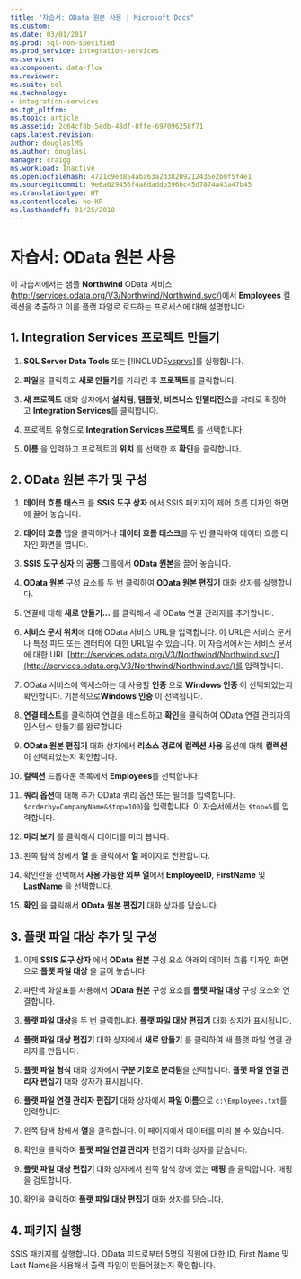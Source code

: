 ```yaml
---
title: "자습서: OData 원본 사용 | Microsoft Docs"
ms.custom: 
ms.date: 03/01/2017
ms.prod: sql-non-specified
ms.prod_service: integration-services
ms.service: 
ms.component: data-flow
ms.reviewer: 
ms.suite: sql
ms.technology:
- integration-services
ms.tgt_pltfrm: 
ms.topic: article
ms.assetid: 2c64cf8b-5edb-48df-8ffe-697096258f71
caps.latest.revision: 
author: douglaslMS
ms.author: douglasl
manager: craigg
ms.workload: Inactive
ms.openlocfilehash: 4721c9e3854aba63a2d38209212435e2b0f5f4e1
ms.sourcegitcommit: 9e6a029456f4a8daddb396bc45d7874a43a47b45
ms.translationtype: HT
ms.contentlocale: ko-KR
ms.lasthandoff: 01/25/2018
---
```

# <a name="tutorial-using-the-odata-source"></a>자습서: OData 원본 사용
  이 자습서에서는 샘플 **Northwind** OData 서비스(http://services.odata.org/V3/Northwind/Northwind.svc/)에서 **Employees** 컬렉션을 추출하고 이를 플랫 파일로 로드하는 프로세스에 대해 설명합니다.  
  
## <a name="1-create-an-integration-services-project"></a>1. Integration Services 프로젝트 만들기  
  
1.  **SQL Server Data Tools** 또는 [!INCLUDE[vsprvs](../../includes/vsprvs-md.md)]를 실행합니다.  
  
2.  **파일**을 클릭하고 **새로 만들기**를 가리킨 후 **프로젝트**를 클릭합니다.  
  
3.  **새 프로젝트** 대화 상자에서 **설치됨**, **템플릿**, **비즈니스 인텔리전스**를 차례로 확장하고 **Integration Services**를 클릭합니다.  
  
4.  프로젝트 유형으로 **Integration Services 프로젝트** 를 선택합니다.  
  
5.  **이름** 을 입력하고 프로젝트의 **위치** 를 선택한 후 **확인**을 클릭합니다.  
  
## <a name="2-add-and-configure-an-odata-source"></a>2. OData 원본 추가 및 구성 
  
1.  **데이터 흐름 태스크** 를 **SSIS 도구 상자** 에서 SSIS 패키지의 제어 흐름 디자인 화면에 끌어 놓습니다.  
  
2.  **데이터 흐름** 탭을 클릭하거나 **데이터 흐름 태스크**를 두 번 클릭하여 데이터 흐름 디자인 화면을 엽니다.  
  
3.  **SSIS 도구 상자** 의 **공통** 그룹에서 **OData 원본**을 끌어 놓습니다.
  
4.  **OData 원본** 구성 요소를 두 번 클릭하여 **OData 원본 편집기** 대화 상자를 실행합니다.  
  
5.  연결에 대해 **새로 만들기...** 를 클릭해서 새 OData 연결 관리자를 추가합니다.  
  
6.  **서비스 문서 위치**에 대해 OData 서비스 URL을 입력합니다. 이 URL은 서비스 문서나 특정 피드 또는 엔터티에 대한 URL일 수 있습니다. 이 자습서에서는 서비스 문서에 대한 URL [http://services.odata.org/V3/Northwind/Northwind.svc/](http://services.odata.org/V3/Northwind/Northwind.svc/)를 입력합니다.  
  
7.  OData 서비스에 액세스하는 데 사용할 **인증** 으로 **Windows 인증** 이 선택되었는지 확인합니다. 기본적으로**Windows 인증** 이 선택됩니다.  
  
8.  **연결 테스트**를 클릭하여 연결을 테스트하고 **확인**을 클릭하여 OData 연결 관리자의 인스턴스 만들기를 완료합니다.  
  
9. **OData 원본 편집기** 대화 상자에서 **리소스 경로에 컬렉션 사용** 옵션에 대해 **컬렉션** 이 선택되었는지 확인합니다.  
  
10. **컬렉션** 드롭다운 목록에서 **Employees**를 선택합니다.  
  
11. **쿼리 옵션**에 대해 추가 OData 쿼리 옵션 또는 필터를 입력합니다. `$orderby=CompanyName&$top=100`)을 입력합니다. 이 자습서에서는 `$top=5`를 입력합니다.  
  
12. **미리 보기** 를 클릭해서 데이터를 미리 봅니다.  
  
13. 왼쪽 탐색 창에서 **열** 을 클릭해서 **열** 페이지로 전환합니다.  
  
14. 확인란을 선택해서 **사용 가능한 외부 열**에서 **EmployeeID**, **FirstName** 및 **LastName** 을 선택합니다.  
  
15. **확인** 을 클릭해서 **OData 원본 편집기** 대화 상자를 닫습니다.  
  
## <a name="3-add-and-configure-a-flat-file-destination"></a>3. 플랫 파일 대상 추가 및 구성
  
1.  이제 **SSIS 도구 상자** 에서 **OData 원본** 구성 요소 아래의 데이터 흐름 디자인 화면으로 **플랫 파일 대상** 을 끌어 놓습니다.  
  
2.  파란색 화살표를 사용해서 **OData 원본** 구성 요소를 **플랫 파일 대상** 구성 요소와 연결합니다.  
  
3.  **플랫 파일 대상**을 두 번 클릭합니다. **플랫 파일 대상 편집기** 대화 상자가 표시됩니다.  
  
4.  **플랫 파일 대상 편집기** 대화 상자에서 **새로 만들기** 를 클릭하여 새 플랫 파일 연결 관리자를 만듭니다.  
  
5.  **플랫 파일 형식** 대화 상자에서 **구분 기호로 분리됨**을 선택합니다. **플랫 파일 연결 관리자 편집기** 대화 상자가 표시됩니다.  
  
6.  **플랫 파일 연결 관리자 편집기** 대화 상자에서 **파일 이름**으로 `c:\Employees.txt`를 입력합니다.  
  
7.  왼쪽 탐색 창에서 **열**을 클릭합니다. 이 페이지에서 데이터를 미리 볼 수 있습니다.  
  
8.  확인을 클릭하여 **플랫 파일 연결 관리자** 편집기 대화 상자를 닫습니다.  
  
9. **플랫 파일 대상 편집기** 대화 상자에서 왼쪽 탐색 창에 있는 **매핑** 을 클릭합니다. 매핑을 검토합니다.  
  
10. 확인을 클릭하여 **플랫 파일 대상 편집기** 대화 상자를 닫습니다.  

## <a name="4-run-the-package"></a>4. 패키지 실행
SSIS 패키지를 실행합니다. OData 피드로부터 5명의 직원에 대한 ID, First Name 및 Last Name을 사용해서 출력 파일이 만들어졌는지 확인합니다.
  
  
